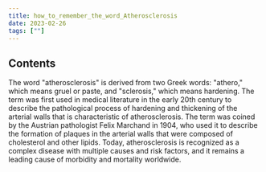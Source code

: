 ```yaml
---
title: how_to_remember_the_word_Atherosclerosis
date: 2023-02-26
tags: [""]
--- 
```


## Contents

The word "atherosclerosis" is derived from two Greek words: "athero," which means gruel or paste, and "sclerosis," which means hardening. The term was first used in medical literature in the early 20th century to describe the pathological process of hardening and thickening of the arterial walls that is characteristic of atherosclerosis. The term was coined by the Austrian pathologist Felix Marchand in 1904, who used it to describe the formation of plaques in the arterial walls that were composed of cholesterol and other lipids. Today, atherosclerosis is recognized as a complex disease with multiple causes and risk factors, and it remains a leading cause of morbidity and mortality worldwide.

